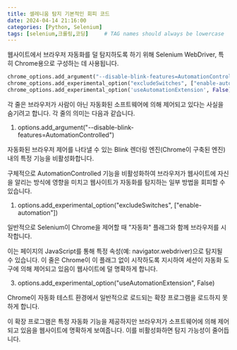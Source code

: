 ```yaml
---
title: 셀레니움 탐지 기본적인 회피 코드
date: 2024-04-14 21:16:00
categories: [Python, Selenium]
tags: [selenium,크롤링,코딩]     # TAG names should always be lowercase
---
```



웹사이트에서 브라우저 자동화를 덜 탐지하도록 하기 위해 Selenium WebDriver, 특히 Chrome용으로 구성하는 데 사용됩니다.

```python
chrome_options.add_argument("--disable-blink-features=AutomationControlled")
chrome_options.add_experimental_option("excludeSwitches", ["enable-automation"])
chrome_options.add_experimental_option('useAutomationExtension', False)
```

각 줄은 브라우저가 사람이 아닌 자동화된 소프트웨어에 의해 제어되고 있다는 사실을 숨기려고 합니다. 각 줄의 의미는 다음과 같습니다.


1. options.add_argument("--disable-blink-features=AutomationControlled") 

자동화된 브라우저 제어를 나타낼 수 있는 Blink 렌더링 엔진(Chrome이 구축된 엔진) 내의 특정 기능을 비활성화합니다. 

구체적으로 AutomationControlled 기능을 비활성화하여 브라우저가 웹사이트에 자신을 알리는 방식에 영향을 미치고 웹사이트가 자동화를 탐지하는 일부 방법을 회피할 수 있습니다.

1. options.add_experimental_option("excludeSwitches", ["enable-automation"]) 

일반적으로 Selenium이 Chrome을 제어할 때 "자동화" 플래그와 함께 브라우저를 시작합니다. 

이는 페이지의 JavaScript를 통해 특정 속성(예: navigator.webdriver)으로 탐지될 수 있습니다. 이 줄은 Chrome이 이 플래그 없이 시작하도록 지시하여 세션이 자동화 도구에 의해 제어되고 있음이 웹사이트에 덜 명확하게 합니다.

3. options.add_experimental_option("useAutomationExtension", False)  

Chrome이 자동화 테스트 환경에서 일반적으로 로드되는 확장 프로그램을 로드하지 못하게 합니다. 

이 확장 프로그램은 특정 자동화 기능을 제공하지만 브라우저가 소프트웨어에 의해 제어되고 있음을 웹사이트에 명확하게 보여줍니다. 이를 비활성화하면 탐지 가능성이 줄어듭니다.

